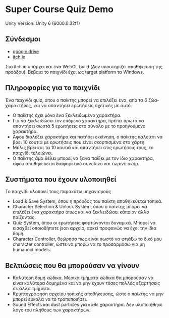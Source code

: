 # Super Course Quiz Demo
Unity Version: Unity 6 (6000.0.32f1)
## Σύνδεσμοι
- [google.drive](https://drive.google.com/file/d/1eLXaT-V3Z1O4Rl06iWZ56iJlLEyEr2EB/view?usp=sharing)
- [itch.io](https://tandalos.itch.io/super-course-quiz)

Στο itch.io υπάρχει και ένα WebGL build (Δεν υποστηρίζει αποθήκευση της προόδου). Βέβαια το παιχνίδι έχει ως target platform τα Windows.

## Πληροφορίες για το παιχνίδι
Ένα παιχνίδι quiz, όπου ο παίκτης μπορεί να επιλέξει ένα, από τα 6 ζώα-χαρακτήρες, και να απαντήσει ερωτήσεις σχετικές με αυτό.
- Ο παίκτης έχει μόνο ένα ξεκλειδωμένο χαρακτήρα.
- Για να ξεκλειδώσει τον επόμενο χαρακτήρα, πρέπει πρώτα να απαντήσει σωστά 5 ερωτήσεις στο σύνολο με το προηγούμενο χαρακτήρα.
- Αφού διαλέξει χαρακτήρα και πατήσει εκκίνηση, ο παίκτης καλείται να βρει 10 κουτιά με ερωτήσεις που είναι σκορπισμένα στο χάρτη.
- Μόλις βρει και τα 10 κουτιά και απαντήσει στις ερωτήσεις τους, το παιχνίδι τελειώνει.
- Ο παίκτης άμα θέλει μπορεί να ξανα παίξει με τον ίδιο χαρακτήρα, αφού αποθηκεύεται διαφορετικό συνολικο και τωρινό σκορ.

## Συστήματα που έχουν υλοποιηθεί
Το παιχνίδι υλοποιεί τους παρακάτω μηχανισμούς
- Load & Save System, όπου η πρόοδος του παίκτη αποθηκεύεται τοπικά.
- Character Selection & Unlock System, όπου ο παίκτης μπορεί να επιλέξει ένα χαρακτήρα όπως και να ξεκλειδώσει κάποιον άλλο παίζοντας.
- Quiz System, όπου οι ερωτήσεις φορτώνονται δυναμικά. Μπορεί να εισαχθεί οποιοδήποτε json αρχείο, αρκεί προφανώς να έχει την ίδια δομή.
- Character Controller, θεώρησα πως είναι σωστό να φτιάξω το δικό μου character controller, ώστε να μπορώ να το προσαρμόσω για μη humanoid models.

 ## Βελτιώσεις που θα μπορούσαν να γίνουν
 - Καλύτερη δομή κώδικα. Μερικά τμήματα κώδικα θα μπορούσαν να είναι καλύτερα δομημένα και να μην έχουν τόσες πολλές εξαρτήσεις σε άλλα τμήματα.
 - Κρυπτογράφηση αρχείου τοπικής αποθήκευσης, ώστε ο παίκτης να μην μπορεί εύκολα να το τροποποιήσει.
 - Sound Effects και dust particles για κάθε χαρακτήρα. Δεν υλοποιήθηκε λόγο του πλήθους των χαρακτήρων.


